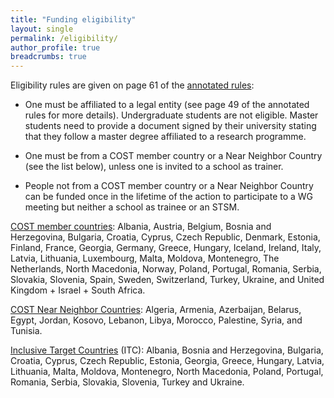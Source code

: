 ```yaml
---
title: "Funding eligibility"
layout: single
permalink: /eligibility/
author_profile: true
breadcrumbs: true
---
```


Eligibility rules are given on page 61 of the [annotated rules](https://www.cost.eu/uploads/2022/10/COST-094-21-Annotated-Rules-for-COST-Actions-Level-C-V1.3-.pdf#page=61):

- One must be affiliated to a legal entity (see page 49 of the annotated rules for more details). Undergraduate students are not eligible. Master students need to provide a document signed by their university stating that they follow a master degree affiliated to a research programme.

- One must be from a COST member country or a Near Neighbor Country (see the list below), unless one is invited to a school as trainer.

- People not from a COST member country or a Near Neighbor Country can be funded once in the lifetime of the action to participate to a WG meeting but neither a school as trainee or an STSM.

[COST member countries](https://www.cost.eu/about/members/): Albania, Austria, Belgium, Bosnia and Herzegovina, Bulgaria, Croatia, Cyprus, Czech Republic, Denmark, Estonia, Finland, France, Georgia, Germany, Greece, Hungary, Iceland, Ireland, Italy, Latvia, Lithuania, Luxembourg, Malta, Moldova, Montenegro, The Netherlands, North Macedonia, Norway, Poland, Portugal, Romania, Serbia, Slovakia, Slovenia, Spain, Sweden, Switzerland, Turkey, Ukraine, and United Kingdom + Israel + South Africa.

[COST Near Neighbor Countries](http://www.cost.eu/Country_Organisations_Table): Algeria, Armenia, Azerbaijan, Belarus, Egypt, Jordan, Kosovo, Lebanon, Libya, Morocco, Palestine, Syria, and Tunisia.

[Inclusive Target Countries](https://www.cost.eu/about/cost-strategy/excellence-and-inclusiveness/) (ITC): Albania, Bosnia and Herzegovina, Bulgaria, Croatia, Cyprus, Czech Republic, Estonia, Georgia, Greece, Hungary, Latvia, Lithuania, Malta, Moldova, Montenegro, North Macedonia, Poland, Portugal, Romania, Serbia, Slovakia, Slovenia, Turkey and Ukraine.
